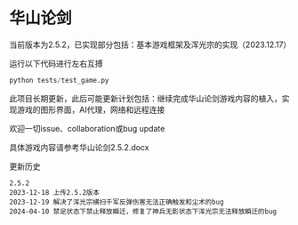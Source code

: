 # 华山论剑

当前版本为2.5.2，已实现部分包括：基本游戏框架及浑光宗的实现（2023.12.17）

运行以下代码进行左右互搏
```python
python tests/test_game.py
```
此项目长期更新，此后可能更新计划包括：继续完成华山论剑游戏内容的植入，实现游戏的图形界面，AI代理，网络和远程连接

欢迎一切issue、collaboration或bug update

具体游戏内容请参考华山论剑2.5.2.docx

更新历史
```
2.5.2
2023-12-18 上传2.5.2版本
2023-12-19 解决了浑光宗横扫千军反弹伤害无法正确触发和尘术的bug
2024-04-10 禁足状态下禁止释放瞬迁，修复了神兵无影状态下浑光宗无法释放瞬迁的bug
```